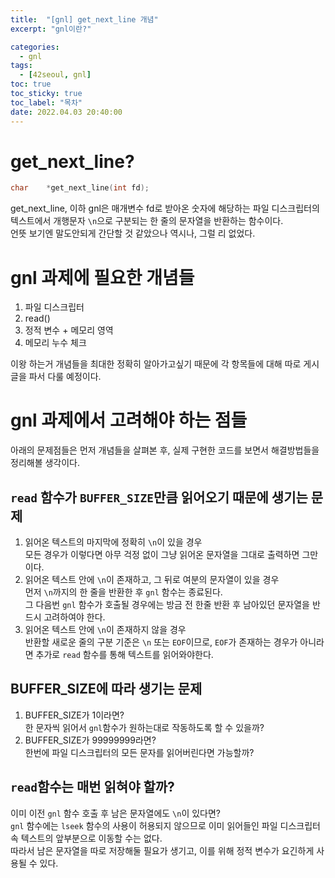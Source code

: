 ```yaml
---
title:  "[gnl] get_next_line 개념"
excerpt: "gnl이란?"

categories:
  - gnl
tags:
  - [42seoul, gnl]
toc: true
toc_sticky: true
toc_label: "목차"
date: 2022.04.03 20:40:00
---
```


# get_next_line?
```c
char	*get_next_line(int fd);
```
get_next_line, 이하 gnl은 매개변수 fd로 받아온 숫자에 해당하는 파일 디스크립터의 텍스트에서 개행문자 `\n`으로 구분되는 한 줄의 문자열을 반환하는 함수이다.    
언뜻 보기엔 말도안되게 간단할 것 같았으나 역시나, 그럴 리 없었다.

# gnl 과제에 필요한 개념들
1. 파일 디스크립터
2. read()
3. 정적 변수 + 메모리 영역
4. 메모리 누수 체크

이왕 하는거 개념들을 최대한 정확히 알아가고싶기 때문에 각 항목들에 대해 따로 게시글을 파서 다룰 예정이다.    

# gnl 과제에서 고려해야 하는 점들
아래의 문제점들은 먼저 개념들을 살펴본 후, 실제 구현한 코드를 보면서 해결방법들을 정리해볼 생각이다.
## `read` 함수가 `BUFFER_SIZE`만큼 읽어오기 때문에 생기는 문제    
1. 읽어온 텍스트의 마지막에 정확히 `\n`이 있을 경우    
모든 경우가 이렇다면 아무 걱정 없이 그냥 읽어온 문자열을 그대로 출력하면 그만이다.
2. 읽어온 텍스트 안에 `\n`이 존재하고, 그 뒤로 여분의 문자열이 있을 경우    
먼저 `\n`까지의 한 줄을 반환한 후 `gnl` 함수는 종료된다.    
그 다음번 `gnl` 함수가 호출될 경우에는 방금 전 한줄 반환 후 남아있던 문자열을 반드시 고려하여야 한다.    
3. 읽어온 텍스트 안에 `\n`이 존재하지 않을 경우    
반환할 새로운 줄의 구분 기준은 `\n` 또는 `EOF`이므로, `EOF`가 존재하는 경우가 아니라면 추가로 `read` 함수를 통해 텍스트를 읽어와야한다.    

## BUFFER_SIZE에 따라 생기는 문제
1. BUFFER_SIZE가 1이라면?    
한 문자씩 읽어서 `gnl`함수가 원하는대로 작동하도록 할 수 있을까?    
2. BUFFER_SIZE가 99999999라면?    
한번에 파일 디스크립터의 모든 문자를 읽어버린다면 가능할까?    

## `read`함수는 매번 읽혀야 할까?
이미 이전 `gnl` 함수 호출 후 남은 문자열에도 `\n`이 있다면?    
`gnl` 함수에는 `lseek` 함수의 사용이 허용되지 않으므로 이미 읽어들인 파일 디스크립터 속 텍스트의 앞부분으로 이동할 수는 없다.    
따라서 남은 문자열을 따로 저장해둘 필요가 생기고, 이를 위해 정적 변수가 요긴하게 사용될 수 있다.    

